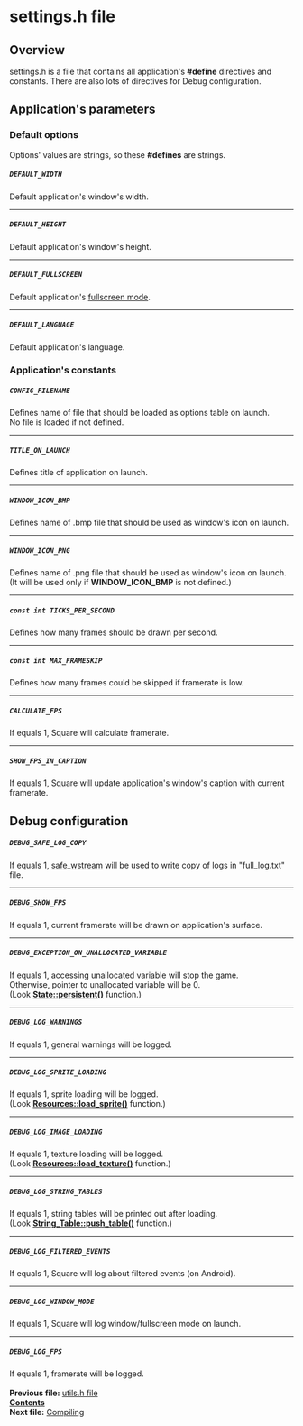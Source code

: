 # settings.h file

## Overview

settings.h is a file that contains all application's **#define** directives and constants. There are also lots of directives for Debug configuration.

## Application's parameters  

### Default options

Options' values are strings, so these **#defines** are strings.  

##### `DEFAULT_WIDTH`
Default application's window's width.  

----

##### `DEFAULT_HEIGHT`
Default application's window's height.  

----

##### `DEFAULT_FULLSCREEN`
Default application's [fullscreen mode](06_Main_Window.md#static-void-createconst-char-title-int-x-int-y-int-w-int-h-string-fullscreen-int-flags--0).  

----

##### `DEFAULT_LANGUAGE`
Default application's language.  

### Application's constants

##### `CONFIG_FILENAME`
Defines name of file that should be loaded as options table on launch.  
No file is loaded if not defined.  

----

##### `TITLE_ON_LAUNCH`
Defines title of application on launch.  

----

##### `WINDOW_ICON_BMP`
Defines name of .bmp file that should be used as window's icon on launch.  

----

##### `WINDOW_ICON_PNG`
Defines name of .png file that should be used as window's icon on launch.  
(It will be used only if **WINDOW_ICON_BMP** is not defined.)

----

##### `const int TICKS_PER_SECOND`
Defines how many frames should be drawn per second.

----

##### `const int MAX_FRAMESKIP`
Defines how many frames could be skipped if framerate is low.

----

##### `CALCULATE_FPS`
If equals 1, Square will calculate framerate.

----

##### `SHOW_FPS_IN_CAPTION`
If equals 1, Square will update application's window's caption with current framerate.

## Debug configuration

##### `DEBUG_SAFE_LOG_COPY`
If equals 1, [safe_wstream](20_wstreams.md) will be used to write copy of logs in "full_log.txt" file.

----
##### `DEBUG_SHOW_FPS`
If equals 1, current framerate will be drawn on application's surface.

----
##### `DEBUG_EXCEPTION_ON_UNALLOCATED_VARIABLE`
If equals 1, accessing unallocated variable will stop the game.  
Otherwise, pointer to unallocated variable will be 0.  
(Look **[State::persistent()](09_State.md#static-void-persistentstring-first_key-string-second_key)** function.)  

----
##### `DEBUG_LOG_WARNINGS`
If equals 1, general warnings will be logged.  

----
##### `DEBUG_LOG_SPRITE_LOADING`
If equals 1, sprite loading will be logged.  
(Look **[Resources::load_sprite()](07_Resources.md#sprite-load_spritestring-filename)** function.)  

----
##### `DEBUG_LOG_IMAGE_LOADING`
If equals 1, texture loading will be logged.  
(Look **[Resources::load_texture()](07_Resources.md#image-load_texturestring-filename)** function.)  

----
##### `DEBUG_LOG_STRING_TABLES`
If equals 1, string tables will be printed out after loading.  
(Look **[String_Table::push_table()](13_String_Table.md#void-push_tablestring-table)** function.)  

----
##### `DEBUG_LOG_FILTERED_EVENTS`
If equals 1, Square will log about filtered events (on Android).  

----
##### `DEBUG_LOG_WINDOW_MODE`
If equals 1, Square will log window/fullscreen mode on launch.  

----
##### `DEBUG_LOG_FPS`
If equals 1, framerate will be logged.
   
   
**Previous file:** [utils.h file](21_utils_h.md)  
**[Contents](00_Contents.md)**  
**Next file:** [Compiling](23_Compiling.md)